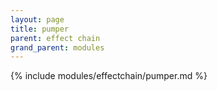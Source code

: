 ```yaml
---
layout: page
title: pumper
parent: effect chain
grand_parent: modules
---
```


{% include modules/effectchain/pumper.md %}
